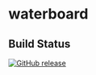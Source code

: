 # waterboard

Build Status
------------
[![GitHub release](https://img.shields.io/github/release/terrorsl/waterboard)](https://terrorsl.github.com/waterboard/releases)
